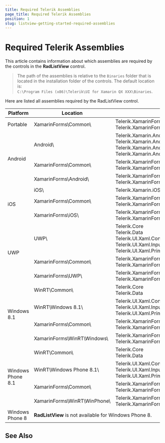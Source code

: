 ```yaml
---
title: Required Telerik Assemblies
page_title: Required Telerik Assemblies
position: 1
slug: listview-getting-started-required-assemblies
---
```


# Required Telerik Assemblies

This article contains information about which assemblies are required by the controls in the **RadListView** control.

> The path of the assemblies is relative to the `Binaries` folder that is located in the installation folder of the controls. The default location is:  
> `C:\Program Files (x86)\Telerik\UI for Xamarin QX XXX\Binaries`.

Here are listed all assemblies required by the RadListView control.

<table>
<thead>
<tr>
<th>Platform</th>
<th>Location</th>
<th>Assemblies</th>
</tr>
</thead>
<tbody>

<tr>
<td>Portable</td>
<td>XamarinForms\Common\ </td>
<td>
Telerik.XamarinForms.DataControls<br/>
Telerik.XamarinForms.Common
</td>
</tr>

<tr>
<td rowspan="3">Android</td>
<td>Android\</td>
<td>
Telerik.Xamarin.Android.Data<br/>
Telerik.Xamarin.Android.Input<br/>
Telerik.Xamarin.Android.List<br/>
Telerik.Xamarin.Android.Common
</td>
</tr>

<tr>
<td>XamarinForms\Common\</td>
<td>
Telerik.XamarinForms.DataControls<br/>
Telerik.XamarinForms.Common
</td>
</tr>

<tr>
<td>XamarinForms\Android\</td>
<td>
Telerik.XamarinForms.DataControlsRenderer.Android<br/>
Telerik.XamarinForms.Common.Android
</td>
</tr>

<tr>
<td rowspan="3">iOS</td>
<td>iOS\</td>
<td>
Telerik.Xamarin.iOS
</td>
</tr>

<tr>
<td>XamarinForms\Common\</td>
<td>
Telerik.XamarinForms.DataControls<br/>
Telerik.XamarinForms.Common
</td>
</tr>

<tr>
<td>XamarinForms\iOS\</td>
<td>
Telerik.XamarinForms.DataControlsRenderer.iOS<br/>
Telerik.XamarinForms.Common.iOS
</td>
</tr>

<tr>
<td rowspan="3">UWP</td>
<td>UWP\</td>
<td>
Telerik.Core<br/>
Telerik.Data<br/>
Telerik.UI.Xaml.Controls.Data.UWP<br/>
Telerik.UI.Xaml.Input.UWP<br/>
Telerik.UI.Xaml.Primitives.UWP
</td>
</tr>

<tr>
<td>XamarinForms\Common\</td>
<td>
Telerik.XamarinForms.DataControls<br/>
Telerik.XamarinForms.Common
</td>
</tr>

<tr>
<td>XamarinForms\UWP\</td>
<td>
Telerik.XamarinForms.DataControlsRenderer.UWP<br/>
Telerik.XamarinForms.Common.UWP
</td>
</tr>

<tr>
<td rowspan="4">Windows 8.1</td>
<td>WinRT\Common\</td>
<td>
Telerik.Core<br/>
Telerik.Data
</td>
</tr>

<tr>
<td>WinRT\Windows 8.1\</td>
<td>
Telerik.UI.Xaml.Controls.Data<br/>
Telerik.UI.Xaml.Input<br/>
Telerik.UI.Xaml.Primitives
</td>
</tr>

<tr>
<td>XamarinForms\Common\</td>
<td>
Telerik.XamarinForms.DataControls<br/>
Telerik.XamarinForms.Common
</td>
</tr>

<tr>
<td>XamarinForms\WinRT\Windows\</td>
<td>
Telerik.XamarinForms.DataControlsRenderer.WinRT.Windows<br/>
Telerik.XamarinForms.Common.WinRT.Windows
</td>
</tr>

<tr>
<td rowspan="4">Windows Phone 8.1</td>
<td>WinRT\Common\</td>
<td>
Telerik.Core<br/>
Telerik.Data
</td>
</tr>

<tr>
<td>WinRT\Windows Phone 8.1\</td>
<td>
Telerik.UI.Xaml.Controls.Data<br/>
Telerik.UI.Xaml.Input<br/>
Telerik.UI.Xaml.Primitives
</td>
</tr>

<tr>
<td>XamarinForms\Common\</td>
<td>
Telerik.XamarinForms.DataControls<br/>
Telerik.XamarinForms.Common
</td>
</tr>

<tr>
<td>XamarinForms\WinRT\WinPhone\</td>
<td>
Telerik.XamarinForms.DataControlsRenderer.WinRT.WindowsPhone<br/>
Telerik.XamarinForms.Common.WinRT.WindowsPhone
</td>
</tr>

<tr>
<td>Windows Phone 8</td>
<td colspan="2"><strong>RadListView</strong> is not available for Windows Phone 8.</td>
</tr>

</tbody>
</table>  

## See Also